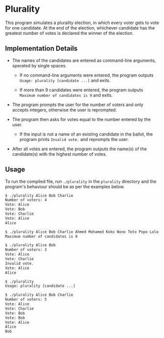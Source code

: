 # Plurality

This program simulates a plurality election, in which every voter gets to vote for one candidate. At the end of the election, whichever candidate has the greatest number of votes is declared the winner of the election.

## Implementation Details

* The names of the candidates are entered as command-line arguments, sperated by single spaces.

    * If no command-line arguments were entered, the program outputs `Usage: plurality [candidate ...]` and exits.

    * If more than 9 candidates were entered, the program outputs `Maximum number of candidates is 9` and exits.

* The program prompts the user for the number of voters and only accepts integers, otherwise the user is reprompted.

* The program then asks for votes equal to the number entered by the user.

    * If the input is not a name of an existing candidate in the ballot, the program prints `Invalid vote.` and reprompts the user.

* After all votes are entered, the program outputs the name(s) of the candidate(s) with the highest number of votes.
    

## Usage

To run the compiled file, run `./plurality` in the `plurality` directory and the program's behaviour should be as per the examples below.


```bash
$ ./plurality Alice Bob Charlie
Number of voters: 4
Vote: Alice
Vote: Bob
Vote: Charlie
Vote: Alice
Alice
```

```bash
$ ./plurality Alice Bob Charlie Ahmed Mohamed Koko Nono Toto Popo Lolo
Maximum number of candidates is 9
```

```bash
$ ./plurality Alice Bob
Number of voters: 3
Vote: Alice
Vote: Charlie
Invalid vote.
Vote: Alice
Alice
```

```bash
$ ./plurality
Usage: plurality [candidate ...]
```

```bash
$ ./plurality Alice Bob Charlie
Number of voters: 5
Vote: Alice
Vote: Charlie
Vote: Bob
Vote: Bob
Vote: Alice
Alice
Bob
```
